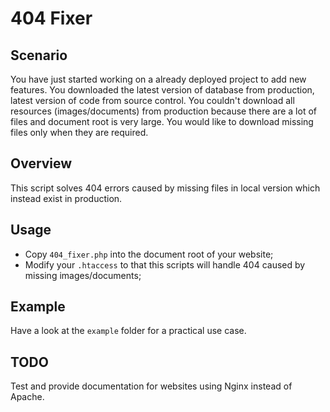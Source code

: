 # 404 Fixer

## Scenario
You have just started working on a already deployed project to add new features.
You downloaded the latest version of database from production, latest version of code from source control. You couldn't download all resources (images/documents) from production because there are a lot of files and document root is very large.
You would like to download missing files only when they are required.

## Overview
This script solves 404 errors caused by missing files in local version which instead exist in production.

## Usage
* Copy `404_fixer.php` into the document root of your website;
* Modify your `.htaccess` to that this scripts will handle 404 caused by missing images/documents;

## Example
Have a look at the `example` folder for a practical use case.

## TODO
Test and provide documentation for websites using Nginx instead of Apache.
